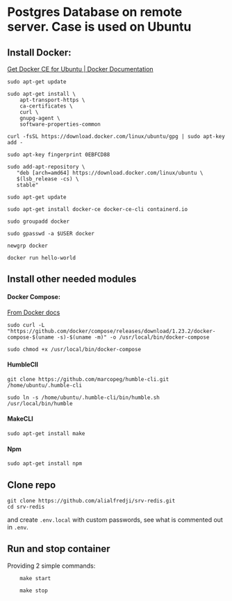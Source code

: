# Postgres Database on remote server. Case is used on Ubuntu

## Install Docker:
[Get Docker CE for Ubuntu | Docker Documentation](https://docs.docker.com/install/linux/docker-ce/ubuntu/)

```
sudo apt-get update

sudo apt-get install \
    apt-transport-https \
    ca-certificates \
    curl \
    gnupg-agent \
    software-properties-common

curl -fsSL https://download.docker.com/linux/ubuntu/gpg | sudo apt-key add -

sudo apt-key fingerprint 0EBFCD88

sudo add-apt-repository \
   "deb [arch=amd64] https://download.docker.com/linux/ubuntu \
   $(lsb_release -cs) \
   stable"
   
sudo apt-get update

sudo apt-get install docker-ce docker-ce-cli containerd.io

sudo groupadd docker

sudo gpasswd -a $USER docker

newgrp docker

docker run hello-world
```

## Install other needed modules

#### Docker Compose:

[From Docker docs](https://docs.docker.com/compose/install/)

```
sudo curl -L "https://github.com/docker/compose/releases/download/1.23.2/docker-compose-$(uname -s)-$(uname -m)" -o /usr/local/bin/docker-compose

sudo chmod +x /usr/local/bin/docker-compose
```

#### HumbleClI

```
git clone https://github.com/marcopeg/humble-cli.git /home/ubuntu/.humble-cli

sudo ln -s /home/ubuntu/.humble-cli/bin/humble.sh /usr/local/bin/humble
```

#### MakeCLI

```
sudo apt-get install make
```

#### Npm

```
sudo apt-get install npm
```

## Clone repo

```
git clone https://github.com/alialfredji/srv-redis.git
cd srv-redis
```

and create `.env.local` with custom passwords, see what is commented out in `.env`.

## Run and stop container

Providing 2 simple commands:
````
    make start

    make stop 
````